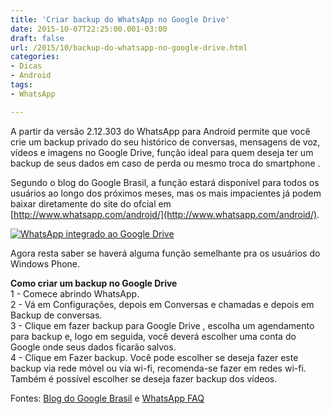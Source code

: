 ```yaml
---
title: 'Criar backup do WhatsApp no Google Drive'
date: 2015-10-07T22:25:00.001-03:00
draft: false
url: /2015/10/backup-do-whatsapp-no-google-drive.html
categories:
- Dicas
- Android
tags: 
- WhatsApp

---
```


A partir da versão 2.12.303 do WhatsApp para Android permite que você crie um backup privado do seu histórico de conversas, mensagens de voz, vídeos e imagens no Google Drive, função ideal para quem deseja ter um backup de seus dados em caso de perda ou mesmo troca do smartphone . 
  

<!--more-->
  
Segundo o blog do Google Brasil, a função estará disponível para todos os usuários ao longo dos próximos meses, mas os mais impacientes já podem baixar diretamente do site do ofcial em [http://www.whatsapp.com/android/](http://www.whatsapp.com/android/).  
  

[![WhatsApp integrado ao Google Drive ](https://1.bp.blogspot.com/-fn4HsTcMoKY/VhV0YGLrA8I/AAAAAAAAADE/90acVxDV6oE/s400/whatsAppGoogleDrive.jpg "WhatsApp integrado ao Google Drive ")](http://1.bp.blogspot.com/-fn4HsTcMoKY/VhV0YGLrA8I/AAAAAAAAADE/90acVxDV6oE/s1600/whatsAppGoogleDrive.jpg)

  
Agora resta saber se haverá alguma função semelhante pra os usuários do Windows Phone.

  

**Como criar um backup no Google Drive**  
1 - Comece abrindo WhatsApp.  
2 - Vá em Configurações, depois em Conversas e chamadas e depois em Backup de conversas.  
3 - Clique em fazer backup para Google Drive , escolha um agendamento para backup e, logo em seguida, você deverá escolher uma conta do Google onde seus dados ficarão salvos.  
4 - Clique em Fazer backup. Você pode escolher se deseja fazer este backup via rede móvel ou via wi-fi, recomenda-se fazer em redes wi-fi. Também é possível escolher se deseja fazer backup dos vídeos.

  

Fontes: [Blog do Google Brasil](http://googlebrasilblog.blogspot.com.br/2015/10/guarde-suas-memorias-do-whatsapp-com.html) e [WhatsApp FAQ](http://www.whatsapp.com/faq/pt_br/android/28000019)
